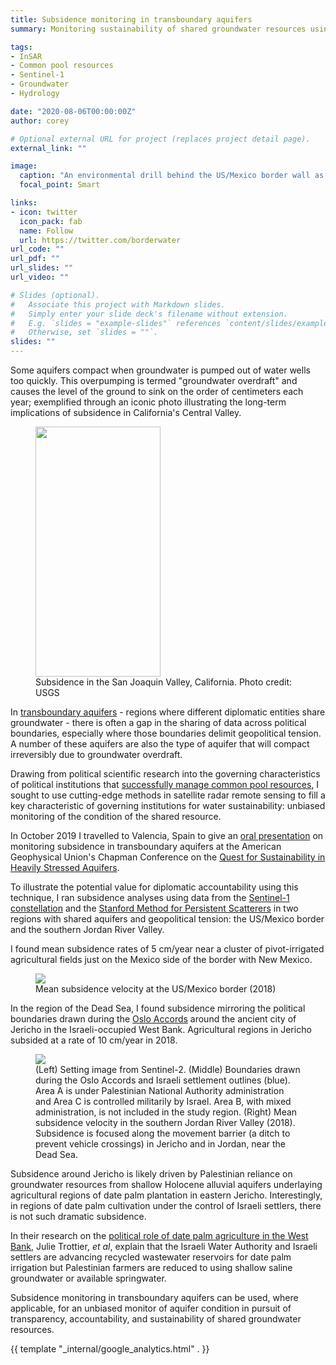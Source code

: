 ```yaml
---
title: Subsidence monitoring in transboundary aquifers
summary: Monitoring sustainability of shared groundwater resources using interferometric synthetic aperture radar (InSAR)

tags:
- InSAR
- Common pool resources
- Sentinel-1
- Groundwater
- Hydrology

date: "2020-08-06T00:00:00Z"
author: corey

# Optional external URL for project (replaces project detail page).
external_link: ""

image:
  caption: "An environmental drill behind the US/Mexico border wall as construction of the new section of wall begins at the Organ Pipe National Monument, August 23, 2019. Photo credit: AZCentral.com"
  focal_point: Smart

links:
- icon: twitter
  icon_pack: fab
  name: Follow
  url: https://twitter.com/borderwater
url_code: ""
url_pdf: ""
url_slides: ""
url_video: ""

# Slides (optional).
#   Associate this project with Markdown slides.
#   Simply enter your slide deck's filename without extension.
#   E.g. `slides = "example-slides"` references `content/slides/example-slides.md`.
#   Otherwise, set `slides = ""`.
slides: ""
---
```


Some aquifers compact when groundwater is pumped out of water wells too quickly. This overpumping is termed "groundwater overdraft" and causes the level of the ground to sink on the order of centimeters each year; exemplified through an iconic photo illustrating the long-term implications of subsidence in California's Central Valley. 

<figure>
<img class="special-img-class" src="/img/land-subsidence-poland-calif-sized.jpg" width="200" height="400" />

<figcaption>Subsidence in the San Joaquin Valley, California. Photo credit: USGS</figcaption>
</figure>

In [transboundary aquifers](https://www.un-igrac.org/areas-expertise/transboundary-groundwaters) - regions where different diplomatic entities share groundwater - there is often a gap in the sharing of data across political boundaries, especially where those boundaries delimit geopolitical tension. A number of these aquifers are also the type of aquifer that will compact irreversibly due to groundwater overdraft.

Drawing from political scientific research into the governing characteristics of political institutions that [successfully manage common pool resources](https://www.cambridge.org/core/books/governing-the-commons/A8BB63BC4A1433A50A3FB92EDBBB97D5), I sought to use cutting-edge methods in satellite radar remote sensing to fill a key characteristic of governing institutions for water sustainability: unbiased monitoring of the condition of the shared resource.

In October 2019 I travelled to Valencia, Spain to give an [oral presentation](https://agu.confex.com/agu/19chapman5/meetingapp.cgi/Paper/488036) on monitoring subsidence in transboundary aquifers at the American Geophysical Union's Chapman Conference on the [Quest for Sustainability in Heavily Stressed Aquifers](https://connect.agu.org/aguchapmanconference/upcoming-chapmans/aquifers-sustainability).

To illustrate the potential value for diplomatic accountability using this technique, I ran subsidence analyses using data from the [Sentinel-1 constellation](https://sentinel.esa.int/web/sentinel/missions/sentinel-1) and the [Stanford Method for Persistent Scatterers](https://github.com/dbekaert/StaMPS) in two regions with shared aquifers and geopolitical tension: the US/Mexico border and the southern Jordan River Valley.

I found mean subsidence rates of 5 cm/year near a cluster of pivot-irrigated agricultural fields just on the Mexico side of the border with New Mexico. 

<figure>
<img class="special-img-class" src="/img/us_mexico_sub.png" />

<figcaption>Mean subsidence velocity at the US/Mexico border (2018)</figcaption>
</figure>

In the region of the Dead Sea, I found subsidence mirroring the political boundaries drawn during the [Oslo Accords](https://en.wikipedia.org/wiki/West_Bank_Areas_in_the_Oslo_II_Accord) around the ancient city of Jericho in the Israeli-occupied West Bank. Agricultural regions in Jericho subsided at a rate of 10 cm/year in 2018.

<figure>
<img class="special-img-class" src="/img/wb_subsidence.png" />

<figcaption>(Left) Setting image from Sentinel-2. (Middle) Boundaries drawn during the Oslo Accords and Israeli settlement outlines (blue). Area A is under Palestinian National Authority administration and Area C is controlled militarily by Israel. Area B, with mixed administration, is not included in the study region. (Right) Mean subsidence velocity in the southern Jordan River Valley (2018). Subsidence is focused along the movement barrier (a ditch to prevent vehicle crossings) in Jericho and in Jordan, near the Dead Sea. </figcaption>
</figure>

Subsidence around Jericho is likely driven by Palestinian reliance on groundwater resources from shallow Holocene alluvial aquifers underlaying agricultural regions of date palm plantation in eastern Jericho. Interestingly, in regions of date palm cultivation under the control of Israeli settlers, there is not such dramatic subsidence. 

In their research on the [political role of date palm agriculture in the West Bank](https://journals.sagepub.com/doi/abs/10.1177/2514848619876546), Julie Trottier, *et al*, explain that the Israeli Water Authority and Israeli settlers are advancing recycled wastewater reservoirs for date palm irrigation but Palestinian farmers are reduced to using shallow saline groundwater or available springwater.

Subsidence monitoring in transboundary aquifers can be used, where applicable, for an unbiased monitor of aquifer condition in pursuit of transparency, accountability, and sustainability of shared groundwater resources.

{{ template "_internal/google_analytics.html" . }}
